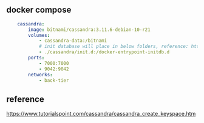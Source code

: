 ## docker compose

```yaml
    cassandra:
        image: bitnami/cassandra:3.11.6-debian-10-r21
        volumes:
            - cassandra-data:/bitnami
            # init database will place in below folders, reference: https://hub.docker.com/r/bitnami/cassandra/
            - ./cassandra/init.d:/docker-entrypoint-initdb.d
        ports:
            - 7000:7000
            - 9042:9042
        networks:
            - back-tier
```

## reference

https://www.tutorialspoint.com/cassandra/cassandra_create_keyspace.htm

